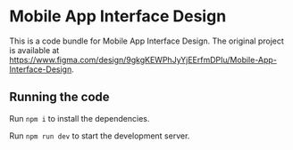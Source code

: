 
  # Mobile App Interface Design

  This is a code bundle for Mobile App Interface Design. The original project is available at https://www.figma.com/design/9gkgKEWPhJyYjEErfmDPIu/Mobile-App-Interface-Design.

  ## Running the code

  Run `npm i` to install the dependencies.

  Run `npm run dev` to start the development server.
  